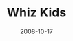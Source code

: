 ---
layout: media
category: media
title: "Whiz Kids"
date: 2008-10-17
description: "Whiz Kids mentoring and tutoring allows adults to connect with and tutor students and change lives."
video: "https://s3.amazonaws.com/crossroadsvideomessages/whizkids.mp4"
video-poster: "http://s3.amazonaws.com/crossroads-media/images/legacy/content/whizkids-still.jpg"
---